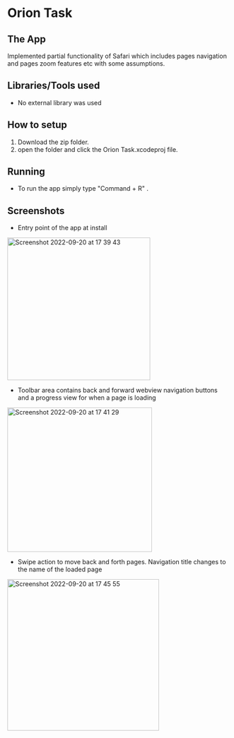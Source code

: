 # Orion Task


## The App

Implemented partial functionality of Safari which includes pages navigation and pages zoom features etc with some assumptions.


## Libraries/Tools used

* No external library was used

## How to setup

1. Download the zip folder.
2. open the folder and click the Orion Task.xcodeproj file.


## Running 

* To run the app simply type "Command + R" .


## Screenshots

* Entry point of the app at install

<img width="323" alt="Screenshot 2022-09-20 at 17 39 43" src="https://user-images.githubusercontent.com/16121795/191315595-402b4462-39fb-4ad0-96e2-fb9b533bc8c3.png">

* Toolbar area contains back and forward webview navigation buttons and a progress view for when a page is loading
 <img width="327" alt="Screenshot 2022-09-20 at 17 41 29" src="https://user-images.githubusercontent.com/16121795/191315955-26ba831f-94ee-4fe8-819b-6cdff2354dbc.png">

* Swipe action to move back and forth pages. Navigation title changes to the name of the loaded page
<img width="343" alt="Screenshot 2022-09-20 at 17 45 55" src="https://user-images.githubusercontent.com/16121795/191317317-0153cdf4-ef2f-429d-8ce1-c14cf03c0301.png">
